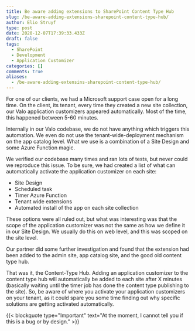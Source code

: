 ```yaml
---
title: Be aware adding extensions to SharePoint Content Type Hub
slug: /be-aware-adding-extensions-sharepoint-content-type-hub/
author: Elio Struyf
type: post
date: 2020-12-07T17:39:33.433Z
draft: false
tags:
  - SharePoint
  - Development
  - Application Customizer
categories: []
comments: true
aliases:
  - /be-aware-adding-extensins-sharepoint-content-type-hub/
---
```


For one of our clients, we had a Microsoft support case open for a long time. On the client, its tenant, every time they created a new site collection, our Valo application customizers appeared automatically. Most of the time, this happened between 5-60 minutes.

Internally in our Valo codebase, we do not have anything which triggers this automation. We even do not use the tenant-wide-deployment mechanism on the app catalog level. What we use is a combination of a Site Design and some Azure Function magic.

We verified our codebase many times and ran lots of tests, but never could we reproduce this issue. To be sure, we had created a list of what can automatically activate the application customizer on each site:

- Site Design
- Scheduled task
- Timer Azure Function
- Tenant wide extensions
- Automated install of the app on each site collection

These options were all ruled out, but what was interesting was that the scope of the application customizer was not the same as how we define it in our Site Design. We usually do this on web level, and this was scoped on the site level.

Our partner did some further investigation and found that the extension had been added to the admin site, app catalog site, and the good old content type hub.

That was it, the Content-Type Hub. Adding an application customizer to the content type hub will automatically be added to each site after X minutes (basically waiting until the timer job has done the content type publishing to the site). So, be aware of where you activate your application customizers on your tenant, as it could spare you some time finding out why specific solutions are getting activated automatically.

{{< blockquote type="Important" text="At the moment, I cannot tell you if this is a bug or by design." >}}